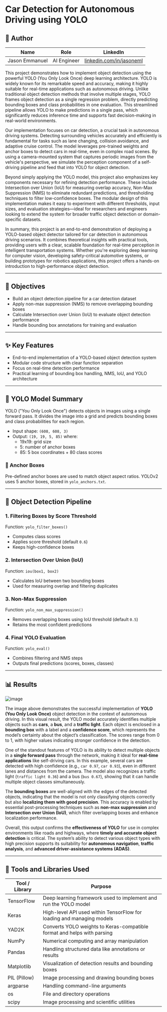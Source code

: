 # Car Detection for Autonomous Driving using YOLO

## 👤 Author

| Name            | Role              | LinkedIn                                      |
|-----------------|-------------------|-----------------------------------------------|
| Jason Emmanuel  | AI Engineer    | [linkedin.com/in/jasoneml](https://www.linkedin.com/in/jasoneml/) |

This project demonstrates how to implement object detection using the powerful YOLO (You Only Look Once) deep learning architecture. YOLO is widely known for its remarkable speed and accuracy, making it highly suitable for real-time applications such as autonomous driving. Unlike traditional object detection methods that involve multiple stages, YOLO frames object detection as a single regression problem, directly predicting bounding boxes and class probabilities in one evaluation. This streamlined pipeline allows YOLO to make predictions in a single pass, which significantly reduces inference time and supports fast decision-making in real-world environments.

Our implementation focuses on car detection, a crucial task in autonomous driving systems. Detecting surrounding vehicles accurately and efficiently is fundamental for tasks such as lane changing, collision avoidance, and adaptive cruise control. The model leverages pre-trained weights and anchor boxes to detect cars in real-time, even in complex road scenes. By using a camera-mounted system that captures periodic images from the vehicle's perspective, we simulate the perception component of a self-driving pipeline and feed that into YOLO for object detection.

Beyond simply applying the YOLO model, this project also emphasizes key components necessary for refining detection performance. These include Intersection over Union (IoU) for measuring overlap accuracy, Non-Max Suppression (NMS) to eliminate redundant predictions, and thresholding techniques to filter low-confidence boxes. The modular design of this implementation makes it easy to experiment with different thresholds, input sizes, and evaluation strategies—ideal for researchers and engineers looking to extend the system for broader traffic object detection or domain-specific datasets.

In summary, this project is an end-to-end demonstration of deploying a YOLO-based object detector tailored for car detection in autonomous driving scenarios. It combines theoretical insights with practical tools, providing users with a clear, scalable foundation for real-time perception in intelligent transportation systems. Whether you're exploring deep learning for computer vision, developing safety-critical automotive systems, or building prototypes for robotics applications, this project offers a hands-on introduction to high-performance object detection.

---

## 🎯 Objectives

- Build an object detection pipeline for a car detection dataset
- Apply non-max suppression (NMS) to remove overlapping bounding boxes
- Calculate Intersection over Union (IoU) to evaluate object detection performance
- Handle bounding box annotations for training and evaluation

---

## ✨ Key Features

- End-to-end implementation of a YOLO-based object detection system
- Modular code structure with clear function separation
- Focus on real-time detection performance
- Practical learning of bounding box handling, NMS, IoU, and YOLO architecture

---

## 🧠 YOLO Model Summary

YOLO ("You Only Look Once") detects objects in images using a single forward pass. It divides the image into a grid and predicts bounding boxes and class probabilities for each region.

- Input shape: `(608, 608, 3)`
- Output: `(19, 19, 5, 85)` where:
  - 19x19: grid size
  - 5: number of anchor boxes
  - 85: 5 box coordinates + 80 class scores

### 🔹 Anchor Boxes
Pre-defined anchor boxes are used to match object aspect ratios. YOLOv2 uses 5 anchor boxes, stored in `yolo_anchors.txt`.

---

## 🧪 Object Detection Pipeline

### 1. **Filtering Boxes by Score Threshold**
Function: `yolo_filter_boxes()`

- Computes class scores
- Applies score threshold (default `0.6`)
- Keeps high-confidence boxes

### 2. **Intersection Over Union (IoU)**
Function: `iou(box1, box2)`

- Calculates IoU between two bounding boxes
- Used for measuring overlap and filtering duplicates

### 3. **Non-Max Suppression**
Function: `yolo_non_max_suppression()`

- Removes overlapping boxes using IoU threshold (default `0.5`)
- Retains the most confident predictions

### 4. **Final YOLO Evaluation**
Function: `yolo_eval()`

- Combines filtering and NMS steps
- Outputs final predictions (scores, boxes, classes)

---

## 📊 Results

![image](https://github.com/user-attachments/assets/8568bc0a-3040-4fcf-8f56-3f5299e767e7)

The image above demonstrates the successful implementation of **YOLO (You Only Look Once)** object detection in the context of autonomous driving. In this visual result, the YOLO model accurately identifies multiple objects such as **cars**, a **bus**, and a **traffic light**. Each object is enclosed in a **bounding box** with a label and a **confidence score**, which represents the model’s certainty about the object’s classification. The scores range from 0 to 1, with higher values indicating stronger confidence in the detection.

One of the standout features of YOLO is its ability to detect multiple objects in a **single forward pass** through the network, making it ideal for **real-time applications** like self-driving cars. In this example, several cars are detected with high confidence (e.g., `car 0.97`, `car 0.93`), even in different lanes and distances from the camera. The model also recognizes a traffic light (`traffic light 0.36`) and a bus (`bus 0.67`), showing that it can handle multiple object classes simultaneously.

The **bounding boxes** are well-aligned with the edges of the detected objects, indicating that the model is not only classifying objects correctly but also **localizing them with good precision**. This accuracy is enabled by essential post-processing techniques such as **non-max suppression** and **Intersection over Union (IoU)**, which filter overlapping boxes and enhance localization performance.

Overall, this output confirms the **effectiveness of YOLO** for use in complex environments like roads and highways, where **timely and accurate object detection** is critical. The system’s ability to detect various object types with high precision supports its suitability for **autonomous navigation**, **traffic analysis**, and **advanced driver-assistance systems (ADAS)**.

---

## 🧰 Tools and Libraries Used

| Tool / Library          | Purpose                                                                 |
|-------------------------|-------------------------------------------------------------------------|
| TensorFlow              | Deep learning framework used to implement and run the YOLO model        |
| Keras                   | High-level API used within TensorFlow for loading and managing models   |
| YAD2K                   | Converts YOLO weights to Keras-compatible format and helps with parsing |
| NumPy                   | Numerical computing and array manipulation                              |
| Pandas                  | Handling structured data like annotations or results                    |
| Matplotlib              | Visualization of detection results and bounding boxes                   |
| PIL (Pillow)            | Image processing and drawing bounding boxes                             |
| argparse                | Handling command-line arguments                                         |
| os                      | File and directory operations                                           |
| scipy                   | Image processing and scientific utilities                               |
